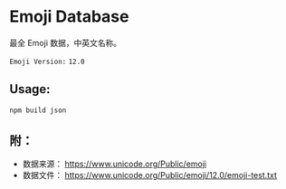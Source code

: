 # Emoji Database

最全 Emoji 数据，中英文名称。

`Emoji Version:` `12.0`

## Usage:

```bash
npm build json
```

## 附：

- 数据来源： https://www.unicode.org/Public/emoji
- 数据文件： https://www.unicode.org/Public/emoji/12.0/emoji-test.txt
